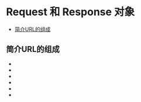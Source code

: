 # Request 和 Response 对象

* [简介URL的组成](#s1)


<h2 id="s1">简介URL的组成</h2>

* <Protocal>
* <Host>
* <Port>
* <Path>
* <QueryString>
* <Fragments>

#### 